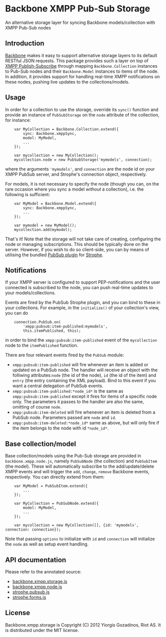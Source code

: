 # Backbone XMPP Pub-Sub Storage

An alternative storage layer for syncing Backbone models/collection with XMPP Pub-Sub nodes

## Introduction

[Backbone] makes it easy to support alternative storage layers to its default RESTful JSON requests.
This package provides such a layer on top of [XMPP Publish-Subscribe][XEP-0060] through mapping `Backbone.Collection` instances to Pub-Sub nodes and their `Backbone.Model` instances to items of the node. In addition, it provides support for handling real-time XMPP notifications on these nodes, pushing live updates to the collections/models.

## Usage

In order for a collection to use the storage, override its `sync()` function and provide an instance of `PubSubStorage` on the `node` attribute of the collection, for instance:

        var MyCollection = Backbone.Collection.extend({
            sync: Backbone.xmppSync,
            model: MyModel,
            ...
        });

        var mycollection = new MyCollection();
        mycollection.node = new PubSubStorage('mymodels', connection);

where the arguments `'mymodels'`, and `connection` are the node id on your XMPP PubSub server, and Strophe's connection object, respectively.

For models, it is not necessary to specify the node (though you can, on the rare occasion where you sync a model *without* a collection), i.e. the following is sufficient:

        var MyModel = Backbone.Model.extend({
            sync: Backbone.xmppSync,
            ...
        });

        var mymodel = new MyModel();
        mycollection.add(mymodel);

That's it! Note that the storage will not take care of creating, configuring the node or managing subscriptions. This should be typically done on the server. However, if you wish to do so client-side, you can by means of utilising the bundled [PubSub plugin](http://ggozad.github.com/strophe.plugins) for [Strophe].

## Notifications

If your XMPP server is configured to support PEP-notifications and the user connected is subscribed to the node, you can push real-time updates to your models/collections.

Events are fired by the PubSub Strophe plugin, and you can bind to these in your collections. For example, in the `initialize()` of your collection's view, you can do

        connection.PubSub.on(
            'xmpp:pubsub:item-published:mymodels',
            this.itemPublished, this);

in order to bind the `xmpp:pubsub:item-published` event of the `mycollection` node to the `itemPublished` function.

There are four relevant events fired by the `PubSub` module:

* `xmpp:pubsub:item-published` will fire whenever an item is added or updated on a PubSub node. The handler will receive an object with the folliwing attributes:`node` (the id of the node), `id` (the id of the item) and `entry` (the entry containing the XML payload). Bind to this event if you want a central delegation of PubSub events.
* `xmpp:pubsub:item-published:*node_id*` is the same as `xmpp:pubsub:item-published` except it fires for items of a specific node only. The parameters it passes to the handler are also the same, omitting of course `node`.
* `xmpp:pubsub:item-deleted` will fire whenever an item is deleted from a PubSub node. Parameters passed are `node` and `id`.
* `xmpp:pubsub:item-deleted:*node_id*` same as above, but will only fire if the item belongs to the node with id `*node_id*`.

## Base collection/model

Base collection/models using the Pub-Sub storage are provided in `backbone.xmpp.node.js`, namely `PubSubNode` (the collection) and `PubSubItem` (the model). These will automatically subscribe to the add/update/delete XMPP events and will trigger the `add`, `change`, `remove` Backbone events, respectively. You can directly extend from them:


        var MyModel = PubSubItem.extend({
            ...
        });

        var MyCollection = PubSubNode.extend({
            model: MyModel,
            ...
        });

        var mycollection = new MyCollection([], {id: 'mymodels', connection: connection});

Note that passing `options` to initialize with `id` and `connection` will initialize the `node` as well as setup event handling.

## API documentation

Please refer to the annotated source:

* [backbone.xmpp.storage.js](http://ggozad.github.com/Backbone.xmpp/docs/backbone.xmpp.storage.html)
* [backbone.xmpp.node.js](http://ggozad.github.com/Backbone.xmpp/docs/backbone.xmpp.node.html)
* [strophe.pubsub.js](http://ggozad.github.com/strophe.plugins/docs/strophe.pubsub.html)
* [strophe.forms.js](http://ggozad.github.com/strophe.plugins/docs/strophe.forms.html)


## License

Backbone.xmpp.storage is Copyright (C) 2012 Yiorgis Gozadinos, Riot AS.
It is distributed under the MIT license.

[Backbone]: http://documentcloud.github.com/backbone
[XEP-0060]: http://xmpp.org/extensions/xep-0060.html
[Strophe]: http://strophe.im/strophejs